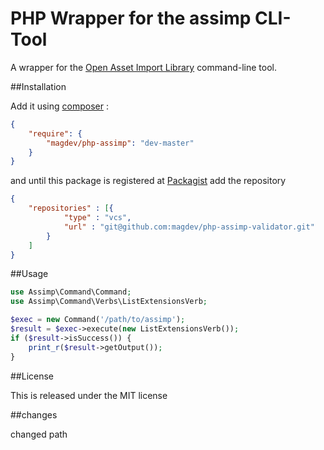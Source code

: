 # PHP Wrapper for the assimp CLI-Tool

A wrapper for the [Open Asset Import Library](https://github.com/assimp/assimp) command-line tool.

##Installation

Add it using [composer](http://getcomposer.org/) :

```json
{
    "require": {
        "magdev/php-assimp": "dev-master"
    }
}
```

and until this package is registered at [Packagist](https://packagist.org/) add the repository

```json
{
    "repositories" : [{
            "type" : "vcs",
            "url" : "git@github.com:magdev/php-assimp-validator.git"
        }
    ]
}
```


##Usage

```php
use Assimp\Command\Command;
use Assimp\Command\Verbs\ListExtensionsVerb;

$exec = new Command('/path/to/assimp');
$result = $exec->execute(new ListExtensionsVerb());
if ($result->isSuccess()) {
    print_r($result->getOutput());
}
```

##License

This is released under the MIT license

##changes

changed path